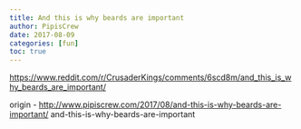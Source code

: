 ```yaml
---
title: And this is why beards are important
author: PipisCrew
date: 2017-08-09
categories: [fun]
toc: true
---
```


https://www.reddit.com/r/CrusaderKings/comments/6scd8m/and_this_is_why_beards_are_important/

origin - http://www.pipiscrew.com/2017/08/and-this-is-why-beards-are-important/ and-this-is-why-beards-are-important